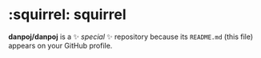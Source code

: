 # :squirrel: squirrel

**danpoj/danpoj** is a ✨ _special_ ✨ repository because its `README.md` (this file) appears on your GitHub profile.

